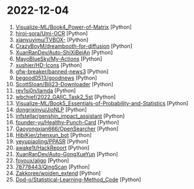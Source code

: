 # 2022-12-04

1. [Visualize-ML/Book4_Power-of-Matrix](https://github.com/Visualize-ML/Book4_Power-of-Matrix "Book_4_《矩阵力量》 | 鸢尾花书：从加减乘除到机器学习；本册有，584幅图，81个代码文件，其中18个Streamlit App；状态：清华社五审五校中；Github稿件基本稳定，欢迎提意见，会及时修改") [Python]
2. [hiroi-sora/Umi-OCR](https://github.com/hiroi-sora/Umi-OCR "OCR图片转文字识别软件，完全离线。截屏/批量导入图片，支持多国语言、合并段落、竖排文字。可排除水印区域，提取干净的文本。基于 PaddleOCR 。") [Python]
3. [xianyuyimu/TVBOX-](https://github.com/xianyuyimu/TVBOX- "一木TVBOX自用") [Python]
4. [CrazyBoyM/dreambooth-for-diffusion](https://github.com/CrazyBoyM/dreambooth-for-diffusion "完整封装、一体化训练stable diffusion dreambooth的镜像环境，可训练定制自己的独特大模型风格、人物，开箱即用，内含详细教程。") [Python]
5. [XuanRanDev/Auto-ShiXiBeiAn](https://github.com/XuanRanDev/Auto-ShiXiBeiAn "🎨实习备案（职校家园）自动打卡，支持多用户、自定义位置与时间、微信消息推送。") [Python]
6. [MayoBlueSky/My-Actions](https://github.com/MayoBlueSky/My-Actions "爱奇艺会员,腾讯视频,哔哩哔哩,百度,各类签到") [Python]
7. [xushier/HD-Icons](https://github.com/xushier/HD-Icons "高清仪表盘图标（1024x1024 分辨率）") [Python]
8. [gfw-breaker/banned-news3](https://github.com/gfw-breaker/banned-news3 "禁闻聚合") [Python]
9. [begood0513/goodnews](https://github.com/begood0513/goodnews "") [Python]
10. [ScottSloan/Bili23-Downloader](https://github.com/ScottSloan/Bili23-Downloader "下载 Bilibili 视频/番剧/电影/纪录片 等资源") [Python]
11. [rev1si0n/lamda](https://github.com/rev1si0n/lamda "⚡️ Android reverse engineering & automation framework | 史上最强安卓抓包/逆向/HOOK & 云手机/自动化辅助框架，你的工作从未如此简单快捷。") [Python]
12. [wbchief/2022_GAIIC_Task2_5st](https://github.com/wbchief/2022_GAIIC_Task2_5st "") [Python]
13. [Visualize-ML/Book5_Essentials-of-Probability-and-Statistics](https://github.com/Visualize-ML/Book5_Essentials-of-Probability-and-Statistics "Book_5_《统计至简》 | 鸢尾花书：从加减乘除到机器学习；陆续上传25章草稿。草稿还会经过至少两轮修改，大家注意下载最新版本。请多提意见，谢谢") [Python]
14. [dongrixinyu/JioNLP](https://github.com/dongrixinyu/JioNLP "中文 NLP 预处理、解析工具包，准确、高效、易用 A Chinese NLP Preprocessing & Parsing Package www.jionlp.com") [Python]
15. [infstellar/genshin_impact_assistant](https://github.com/infstellar/genshin_impact_assistant "多功能原神自动辅助操作，包括自动战斗，自动刷秘境。不用每天原神半小时清体力了(*´▽｀)ノノ") [Python]
16. [founder-yu/Healthy-Punch-Card](https://github.com/founder-yu/Healthy-Punch-Card "中南大学健康打卡（2022年新版）") [Python]
17. [Gaoyongxian666/OpenSearcher](https://github.com/Gaoyongxian666/OpenSearcher "一个基于PyQT5开源的、本地的、安全的、支持全文检索的搜索器。") [Python]
18. [HibiKier/zhenxun_bot](https://github.com/HibiKier/zhenxun_bot "基于 Nonebot2 和 go-cqhttp 开发，以 postgresql 作为数据库，非常可爱的绪山真寻bot") [Python]
19. [yeyupiaoling/PPASR](https://github.com/yeyupiaoling/PPASR "基于PaddlePaddle2实现端到端中文语音识别，从入门到实战，超简单的入门案例，超实用的企业项目。支持当前最流行的DeepSpeech2、Conformer、Squeezeformer模型") [Python]
20. [awake1t/HackReport](https://github.com/awake1t/HackReport "渗透测试报告/资料文档/渗透经验文档/安全书籍") [Python]
21. [XuanRanDev/Auto-GongXueYun](https://github.com/XuanRanDev/Auto-GongXueYun "😴 蘑菇丁 & 工学云每日自动打卡、支持多用户、自定义地区与时间、免服务器部署。") [Python]
22. [foyoux/aligo](https://github.com/foyoux/aligo "🔥简单、易用、可扩展的阿里云盘 API 接口库🚀") [Python]
23. [78778443/QingScan](https://github.com/78778443/QingScan "一个漏洞扫描器粘合剂,添加目标后30款工具自动调用；支持 web扫描、系统扫描、子域名收集、目录扫描、主机扫描、主机发现、组件识别、URL爬虫、XRAY扫描、AWVS自动扫描、POC批量验证，SSH批量测试、vulmap。") [Python]
24. [Zakkoree/woiden_extend](https://github.com/Zakkoree/woiden_extend "woiden.id and hax.co.id auto extend") [Python]
25. [Dod-o/Statistical-Learning-Method_Code](https://github.com/Dod-o/Statistical-Learning-Method_Code "手写实现李航《统计学习方法》书中全部算法") [Python]
